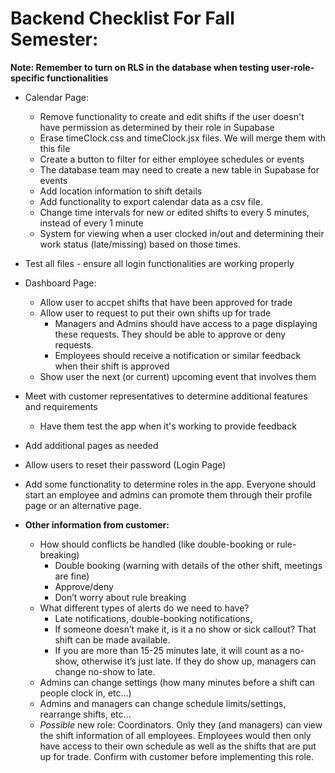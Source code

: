 # Backend Checklist For Fall Semester:

**Note: Remember to turn on RLS in the database when testing user-role-specific functionalities**

* Calendar Page:
  * Remove functionality to create and edit shifts if the user doesn't have permission as determined by their role in Supabase
  * Erase timeClock.css and timeClock.jsx files.  We will merge them with this file
  * Create a button to filter for either employee schedules or events
  * The database team may need to create a new table in Supabase for events
  * Add location information to shift details
  * Add functionality to export calendar data as a csv file.
  * Change time intervals for new or edited shifts to every 5 minutes, instead of every 1 minute
  * System for viewing when a user clocked in/out and determining their work status (late/missing) based on those times.
* Test all files - ensure all login functionalities are working properly
* Dashboard Page:
  * Allow user to accpet shifts that have been approved for trade
  * Allow user to request to put their own shifts up for trade
    * Managers and Admins should have access to a page displaying these requests.  They should be able to approve or deny requests.
    * Employees should receive a notification or similar feedback when their shift is approved
  * Show user the next (or current) upcoming event that involves them
* Meet with customer representatives to determine additional features and requirements
  * Have them test the app when it's working to provide feedback
* Add additional pages as needed
* Allow users to reset their password (Login Page)
* Add some functionality to determine roles in the app.  Everyone should start an employee and admins can promote them through their profile page or an alternative page.
 
* **Other information from customer:**
  * How should conflicts be handled (like double-booking or rule-breaking)
    -	Double booking (warning with details of the other shift, meetings are fine)
    -	Approve/deny
    -	Don’t worry about rule breaking
  * What different types of alerts do we need to have?
    -	Late notifications, double-booking notifications, 
    -	If someone doesn’t make it, is it a no show or sick callout?  That shift can be made available.
    -	If you are more than 15-25 minutes late, it will count as a no-show, otherwise it’s just late.  If they do show up, managers can change no-show to late.
  * Admins can change settings (how many minutes before a shift can people clock in, etc…)
  * Admins and managers can change schedule limits/settings, rearrange shifts, etc…
  * *Possible* new role: Coordinators.  Only they (and managers) can view the shift information of all employees.  Employees would then only have access to their own schedule as well as the shifts that are put up for trade.  Confirm with customer before implementing this role.
